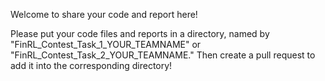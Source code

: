 Welcome to share your code and report here!

Please put your code files and reports in a directory, named by "FinRL_Contest_Task_1_YOUR_TEAMNAME" or "FinRL_Contest_Task_2_YOUR_TEAMNAME." Then create a pull request to add it into the corresponding directory!
